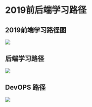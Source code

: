 # 2019前后端学习路径

## 2019前端学习路径图

![](http://ossp.pengjunjie.com/mweb/15610013689286.jpg)

## 后端学习路径

![](http://ossp.pengjunjie.com/mweb/15610015534343.jpg)

## DevOPS 路径

![](http://ossp.pengjunjie.com/mweb/15610021784667.jpg)

